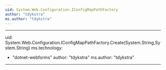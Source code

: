```yaml
---
uid: System.Web.Configuration.IConfigMapPathFactory
author: "tdykstra"
ms.author: "tdykstra"
---
```


---
uid: System.Web.Configuration.IConfigMapPathFactory.Create(System.String,System.String)
ms.technology: 
  - "dotnet-webforms"
author: "tdykstra"
ms.author: "tdykstra"
---
